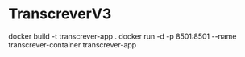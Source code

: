 ﻿# TranscreverV3

docker build -t transcrever-app .
docker run -d -p 8501:8501 --name transcrever-container transcrever-app

